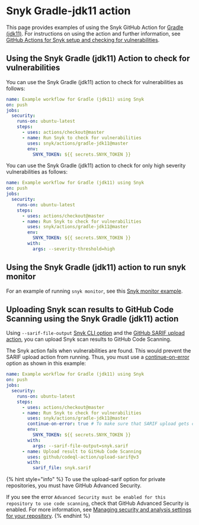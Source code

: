 # Snyk Gradle-jdk11 action

This page provides examples of using the Snyk GitHub Action for [Gradle (jdk11)](https://github.com/snyk/actions/tree/master/gradle-jdk11). For instructions on using the action and further information, see [GitHub Actions for Snyk setup and checking for vulnerabilities](./).

## Using the Snyk Gradle (jdk11) Action to check for vulnerabilities

You can use the Snyk Gradle (jdk11) action to check for vulnerabilities as follows:

```yaml
name: Example workflow for Gradle (jdk11) using Snyk
on: push
jobs:
  security:
    runs-on: ubuntu-latest
    steps:
      - uses: actions/checkout@master
      - name: Run Snyk to check for vulnerabilities
        uses: snyk/actions/gradle-jdk11@master
        env:
          SNYK_TOKEN: ${{ secrets.SNYK_TOKEN }}
```

You can use the Snyk Gradle (jdk11) action to check for only high severity vulnerabilities as follows:

```yaml
name: Example workflow for Gradle (jdk11) using Snyk
on: push
jobs:
  security:
    runs-on: ubuntu-latest
    steps:
      - uses: actions/checkout@master
      - name: Run Snyk to check for vulnerabilities
        uses: snyk/actions/gradle-jdk11@master
        env:
          SNYK_TOKEN: ${{ secrets.SNYK_TOKEN }}
        with:
          args: --severity-threshold=high
```

## Using the Snyk Gradle (jdk11) action to run snyk monitor

For an example of running `snyk monitor`, see this [Snyk monitor example](./#snyk-monitor-example).

## Uploading Snyk scan results to GitHub Code Scanning using the Snyk Gradle (jdk11) action

Using `--sarif-file-output` [Snyk CLI option](../../snyk-cli/cli-commands-and-options-summary.md) and the [GitHub SARIF upload action](https://docs.github.com/en/code-security/secure-coding/uploading-a-sarif-file-to-github), you can upload Snyk scan results to GitHub Code Scanning.

The Snyk action fails when vulnerabilities are found. This would prevent the SARIF upload action from running. Thus, you must use a [continue-on-error](https://docs.github.com/en/actions/reference/workflow-syntax-for-github-actions#jobsjob_idstepscontinue-on-error) option as shown in this example:

```yaml
name: Example workflow for Gradle (jdk11) using Snyk
on: push
jobs:
  security:
    runs-on: ubuntu-latest
    steps:
      - uses: actions/checkout@master
      - name: Run Snyk to check for vulnerabilities
        uses: snyk/actions/gradle-jdk11@master
        continue-on-error: true # To make sure that SARIF upload gets called
        env:
          SNYK_TOKEN: ${{ secrets.SNYK_TOKEN }}
        with:
          args: --sarif-file-output=snyk.sarif
      - name: Upload result to GitHub Code Scanning
        uses: github/codeql-action/upload-sarif@v3
        with:
          sarif_file: snyk.sarif
```

{% hint style="info" %}
To use the upload-sarif option for private repositories, you must have GitHub Advanced Security.

If you see the error `Advanced Security must be enabled for this repository to use code scanning`, check that GitHub Advanced Security is enabled. For more information, see [Managing security and analysis settings for your repository](https://docs.github.com/en/repositories/managing-your-repositorys-settings-and-features/enabling-features-for-your-repository/managing-security-and-analysis-settings-for-your-repository).
{% endhint %}
